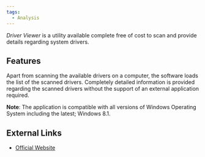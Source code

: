 ```yaml
---
tags:
  - Analysis
---
```

*Driver Viewer* is a utility available complete free of cost to scan and
provide details regarding system drivers.

## Features

Apart from scanning the available drivers on a computer, the software
loads the list of the scanned drivers. Completely detailed information
is provided regarding the scanned drivers without the support of an
external application required.

**Note**: The application is compatible with all versions of Windows
Operating System including the latest; Windows 8.1.

## External Links

* [Official Website](http://www.systoolsgroup.com/)
